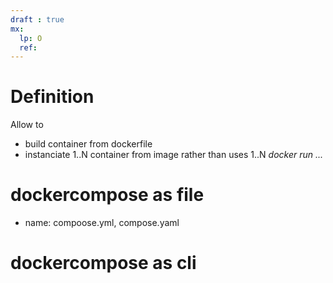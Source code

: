 ```yaml
---
draft : true
mx:  
  lp: O
  ref:
---
```


# Definition
Allow to 
  - build container from dockerfile
  - instanciate 1..N container from image rather than uses 1..N *docker run ...*


# dockercompose as file
- name: compoose.yml, compose.yaml

# dockercompose as cli
